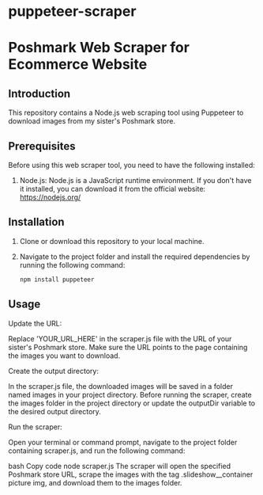 # puppeteer-scraper

# Poshmark Web Scraper for Ecommerce Website

## Introduction

This repository contains a Node.js web scraping tool using Puppeteer to download images from my sister's Poshmark store.

## Prerequisites

Before using this web scraper tool, you need to have the following installed:

1. Node.js: Node.js is a JavaScript runtime environment. If you don't have it installed, you can download it from the official website: https://nodejs.org/

## Installation

1. Clone or download this repository to your local machine.

2. Navigate to the project folder and install the required dependencies by running the following command:

   ```bash
   npm install puppeteer
   ```

## Usage

Update the URL:

Replace 'YOUR_URL_HERE' in the scraper.js file with the URL of your sister's Poshmark store. Make sure the URL points to the page containing the images you want to download.

Create the output directory:

In the scraper.js file, the downloaded images will be saved in a folder named images in your project directory. Before running the scraper, create the images folder in the project directory or update the outputDir variable to the desired output directory.

Run the scraper:

Open your terminal or command prompt, navigate to the project folder containing scraper.js, and run the following command:

bash
Copy code
node scraper.js
The scraper will open the specified Poshmark store URL, scrape the images with the tag .slideshow\_\_container picture img, and download them to the images folder.
